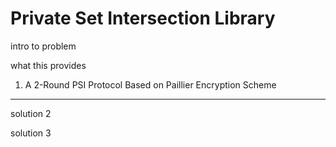 Private Set Intersection Library
================================

intro to problem

what this provides

1. A 2-Round PSI Protocol Based on Paillier Encryption Scheme
-------------------------------------------------------------

solution 2

solution 3